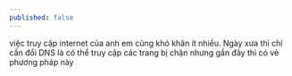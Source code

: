 ```yaml
---
published: false
---
```

 việc truy cập internet của anh em cũng khó khăn ít nhiều. Ngày xưa thì chỉ cần đổi DNS là có thể truy cập các trang bị chặn nhưng gần đây thì có vẻ phương pháp này 